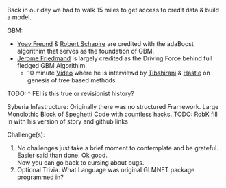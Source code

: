 Back in our day we had to walk 15 miles to get access to credit data & build a model. 

GBM:
 * [Yoav Freund](https://en.wikipedia.org/wiki/Yoav_Freund) & [Robert Schapire](https://en.wikipedia.org/wiki/Robert_Schapire) are credited with the adaBoost algorithim that serves as the foundation of GBM.
 * [Jerome Friedmand](https://statweb.stanford.edu/~jhf/) is largely credited as the Driving Force behind full fledged GBM Algorithim.
   * 10 minute [Video](https://www.youtube.com/watch?v=79tR7BvYE6w) where he is interviewd by [Tibshirani](http://statweb.stanford.edu/~tibs/) & [Hastie](http://web.stanford.edu/~hastie/) on genesis of tree based methods. 
   
TODO: ^ FEI is this true or revisionist history?

Syberia Infastructure:
  Originally there was no structured Framework. Large Monolothic Block of Speghetti Code with countless hacks.
  TODO: RobK fill in with his version of story and github links

Challenge(s):
  1) No challenges just take a brief moment to contemplate and be grateful.  
     Easier said than done.  Ok good.     
     Now you can go back to cursing about bugs.   
  2) Optional Trivia. What Language was original GLMNET package programmed in?
